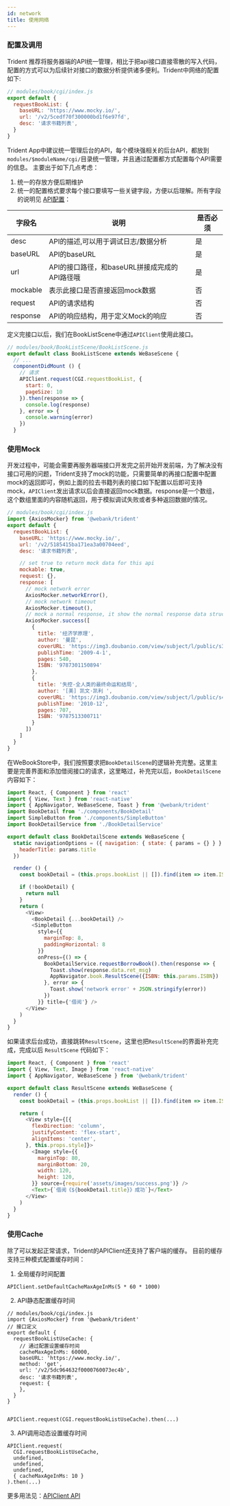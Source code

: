 ```yaml
---
id: network
title: 使用网络
---
```


### 配置及调用
Trident 推荐将服务器端的API统一管理，相比于把api接口直接零散的写入代码，配置的方式可以为后续针对接口的数据分析提供诸多便利。Trident中网络的配置如下: 

``` js
// modules/book/cgi/index.js
export default {
  requestBookList: {
    baseURL: 'https://www.mocky.io/',
    url: '/v2/5cedf70f300000bd1f6e97fd',
    desc: '请求书籍列表',
  }
}
```
Trident App中建议统一管理后台的API，每个模块强相关的后台API，都放到 `modules/$moduleName/cgi/`目录统一管理，并且通过配置都方式配置每个API需要的信息。
主要出于如下几点考虑： 
1. 统一的存放方便后期维护
2. 统一的配置格式要求每个接口要填写一些关键字段，方便以后理解。所有字段的说明见 [API配置](/WeTrident/docs/api/APIClient#api配置)： 

| 字段名 | 说明 | 是否必须 | 
| --- | --- | --- |
| desc | API的描述,可以用于调试日志/数据分析 | 是 | 
| baseURL | API的baseURL | 是 | 
| url | API的接口路径，和baseURL拼接成完成的API路径哦 | 是 | 
| mockable | 表示此接口是否直接返回mock数据 | 否
| request | API的请求结构 | 否
| response | API的响应结构，用于定义Mock的响应 | 否

定义完接口以后，我们在BookListScene中通过`APIClient`使用此接口。
``` js
// modules/book/BookListScene/BookListScene.js
export default class BookListScene extends WeBaseScene {
  // ...
  componentDidMount () {
    // 请求
    APIClient.request(CGI.requestBookList, {
      start: 0,
      pageSize: 10
    }).then(response => {
      console.log(response)
    }, error => {
      console.warning(error)
    })
  }
```


### 使用Mock
开发过程中，可能会需要再服务器端接口开发完之前开始开发前端，为了解决没有接口可用的问题，Trident支持了mock的功能，只需要简单的再接口配置中配置mock的返回即可，例如上面的拉去书籍列表的接口如下配置以后即可支持mock，`APIClient`发出请求以后会直接返回mock数据。response是一个数组，这个数组里面的内容随机返回，用于模拟调试失败或者多种返回数据的情况。
```javascript
// modules/book/cgi/index.js
import {AxiosMocker} from '@webank/trident'
export default {
  requestBookList: {
    baseURL: 'https://www.mocky.io/',
    url: '/v2/5185415ba171ea3a00704eed',
    desc: '请求书籍列表',

    // set true to return mock data for this api
    mockable: true,
    request: {},
    response: [
      // mock network error
      AxiosMocker.networkError(),
      // mock network timeout
      AxiosMocker.timeout(),
      // mock a normal response, it show the normal response data structure too
      AxiosMocker.success([
        {
          title: '经济学原理',
          author: '曼昆',
          coverURL: 'https://img3.doubanio.com/view/subject/l/public/s3802186.jpg',
          publishTime: '2009-4-1',
          pages: 540,
          ISBN: '9787301150894'
        },
        {
          title: '失控-全人类的最终命运和结局',
          author: '[美] 凯文·凯利 ',
          coverURL: 'https://img3.doubanio.com/view/subject/l/public/s4554820.jpg',
          publishTime: '2010-12',
          pages: 707,
          ISBN: '9787513300711'
        }
      ])
    ]
  }
}
```

在WeBookStore中，我们按照要求把`BookDetailScene`的逻辑补充完整。这里主要是完善界面和添加借阅接口的请求，这里略过，补充完以后，`BookDetailScene`内容如下： 

```js
import React, { Component } from 'react'
import { View, Text } from 'react-native'
import { AppNavigator, WeBaseScene, Toast } from '@webank/trident'
import BookDetail from './components/BookDetail'
import SimpleButton from './components/SimpleButton'
import BookDetailService from './BookDetailService'

export default class BookDetailScene extends WeBaseScene {
  static navigationOptions = ({ navigation: { state: { params = {} } } }) => ({
    headerTitle: params.title
  })

  render () {
    const bookDetail = (this.props.bookList || []).find(item => item.ISBN === this.params.ISBN)

    if (!bookDetail) {
      return null
    }
    return (
      <View>
        <BookDetail {...bookDetail} />
        <SimpleButton
          style={{
            marginTop: 8,
            paddingHorizontal: 8
          }}
          onPress={() => {
            BookDetailService.requestBorrowBook().then(response => {
              Toast.show(response.data.ret_msg)
              AppNavigator.book.ResultScene({ISBN: this.params.ISBN})
            }, error => {
              Toast.show('network error' + JSON.stringify(error))
            })
          }} title={'借阅'} />
      </View>
    )
  }
}
```

如果请求后台成功，直接跳转`ResultScene`，这里也把`ResultScene`的界面补充完成，完成以后 `ResultScene` 代码如下： 
```js
import React, { Component } from 'react'
import { View, Text, Image } from 'react-native'
import { AppNavigator, WeBaseScene } from '@webank/trident'

export default class ResultScene extends WeBaseScene {
  render () {
    const bookDetail = (this.props.bookList || []).find(item => item.ISBN === this.params.ISBN)

    return (
      <View style={[{
        flexDirection: 'column',
        justifyContent: 'flex-start',
        alignItems: 'center',
      }, this.props.style]}>
        <Image style={{
          marginTop: 80,
          marginBottom: 20,
          width: 120,
          height: 120,
        }} source={require('assets/images/success.png')} />
        <Text>{`借阅《${bookDetail.title}》成功`}</Text>
      </View>
    )
  }
}
```


### 使用Cache
除了可以发起正常请求，Trident的APIClient还支持了客户端的缓存。
目前的缓存支持三种模式配置缓存时间： 
1. 全局缓存时间配置
```
APIClient.setDefaultCacheMaxAgeInMs(5 * 60 * 1000)
```
2. API静态配置缓存时间
```
// modules/book/cgi/index.js 
import {AxiosMocker} from '@webank/trident'
// 接口定义
export default {
  requestBookListUseCache: {
    // 通过配置设置缓存时间
    cacheMaxAgeInMs: 60000,
    baseURL: 'https://www.mocky.io/',
    method: 'get',
    url: '/v2/5dc964632f0000760073ec4b',
    desc: '请求书籍列表',
    request: {
    },
  }
}


APIClient.request(CGI.requestBookListUseCache).then(...)
```
3. API调用动态设置缓存时间

```
APIClient.request(
  CGI.requestBookListUseCache,
  undefined,
  undefined,
  undefined,
  { cacheMaxAgeInMs: 10 }
).then(...)
```

更多用法见：[APIClient API](/WeTrident/docs/api/APIClient)
